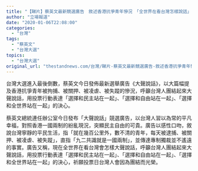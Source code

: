 ```yaml
---
title: "【睇片】蔡英文最新競選廣告　敘述香港抗爭青年慘況　「全世界在看台灣怎樣說話」"
author: "立場報道"
date: "2020-01-06T22:08:00"
categories:
  - "台灣"
tags:
  - "蔡英文"
  - "台灣大選"
topics:
  - "台灣大選"
original_url: "thestandnews.com/台灣/睇片-蔡英文最新競選廣告-敘述香港抗爭青年慘況-全世界在看台灣怎樣說話"
---
```

台灣大選進入最後倒數，蔡英文今日發佈最新選舉廣告《大聲說話》，以大篇幅提及香港抗爭青年被拘捕、被關押、被凌虐、被失蹤的慘況，呼籲台灣人團結起來大聲說話，用投票行動表達「選擇和民主站在一起」、「選擇和自由站在一起」、「選擇和全世界站在一起」的決心。

蔡英文總統連任辦公室今日發布「大聲說話」競選廣告，以台灣人習以為常的平凡幸福，對照香港一國兩制的紛亂現況，突顯民主自由的可貴。廣告以感性口吻，敘說台灣寧靜的平民生活，指「就在幾百公里外，數不清的青年，每天被逮捕、被關押、被凌虐、被失蹤」，直指「九二共識就是一國兩制」，並傳達專制獨裁並不遙遠的事實。廣告又稱，現在全世界在看台灣會怎樣大聲說話，呼籲台灣人團結起來大聲說話，用投票行動表達「選擇和民主站在一起」、「選擇和自由站在一起」、「選擇和全世界站在一起」的決心，祈願投票日台灣人會因為團結而光榮。